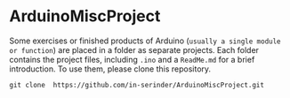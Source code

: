 # ArduinoMiscProject
Some exercises or finished products of Arduino (` usually a single module or function `) are placed in a folder as separate projects. Each folder contains the project files, including ` .ino ` and a ` ReadMe.md ` for a brief introduction. To use them, please clone this repository.
```
git clone  https://github.com/in-serinder/ArduinoMiscProject.git
```